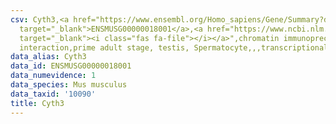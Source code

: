 ```yaml
---
csv: Cyth3,<a href="https://www.ensembl.org/Homo_sapiens/Gene/Summary?db=core;g=ENSMUSG00000018001"
  target="_blank">ENSMUSG00000018001</a>,<a href="https://www.ncbi.nlm.nih.gov/pubmed/25450459"
  target="_blank"><i class="fas fa-file"></i></a>",chromatin immunoprecipitation assay,direct
  interaction,prime adult stage, testis, Spermatocyte,,,transcriptional regulation,
data_alias: Cyth3
data_id: ENSMUSG00000018001
data_numevidence: 1
data_species: Mus musculus
data_taxid: '10090'
title: Cyth3
---
```

